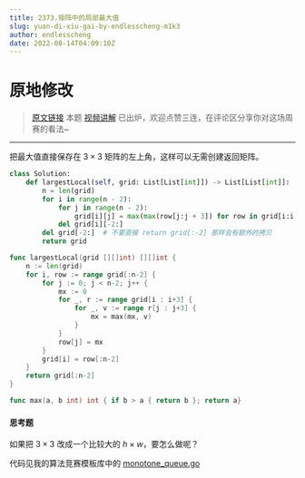 ```yaml
---
title: 2373.矩阵中的局部最大值
slug: yuan-di-xiu-gai-by-endlesscheng-m1k3
author: endlesscheng
date: 2022-08-14T04:09:10Z
---
```

# 原地修改
 
> [原文链接](https://leetcode.cn/problems/largest-local-values-in-a-matrix/solution/yuan-di-xiu-gai-by-endlesscheng-m1k3)
本题 [视频讲解](https://www.bilibili.com/video/BV1rS4y1s721) 已出炉，欢迎点赞三连，在评论区分享你对这场周赛的看法~

---

把最大值直接保存在 $3\times 3$ 矩阵的左上角，这样可以无需创建返回矩阵。

```py [sol1-Python3]
class Solution:
    def largestLocal(self, grid: List[List[int]]) -> List[List[int]]:
        n = len(grid)
        for i in range(n - 2):
            for j in range(n - 2):
                grid[i][j] = max(max(row[j:j + 3]) for row in grid[i:i + 3])
            del grid[i][-2:]
        del grid[-2:]  # 不要直接 return grid[:-2] 那样会有额外的拷贝
        return grid
```

```go [sol1-Go]
func largestLocal(grid [][]int) [][]int {
	n := len(grid)
	for i, row := range grid[:n-2] {
		for j := 0; j < n-2; j++ {
			mx := 0
			for _, r := range grid[i : i+3] {
				for _, v := range r[j : j+3] {
					mx = max(mx, v)
				}
			}
			row[j] = mx
		}
		grid[i] = row[:n-2]
	}
	return grid[:n-2]
}

func max(a, b int) int { if b > a { return b }; return a}
```

#### 思考题

如果把 $3\times 3$ 改成一个比较大的 $h\times w$，要怎么做呢？

代码见我的算法竞赛模板库中的 [monotone_queue.go](https://github.com/EndlessCheng/codeforces-go/blob/master/copypasta/monotone_queue.go#L206)

